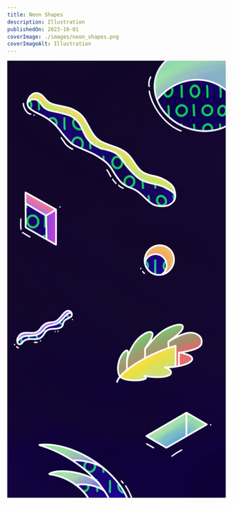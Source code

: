 ```yaml
---
title: Neon Shapes
description: Illustration
publishedOn: 2023-10-01
coverImage: ./images/neon_shapes.png
coverImageAlt: Illustration
---
```


![Neon Shapes](./images/neon_shapes.png)
